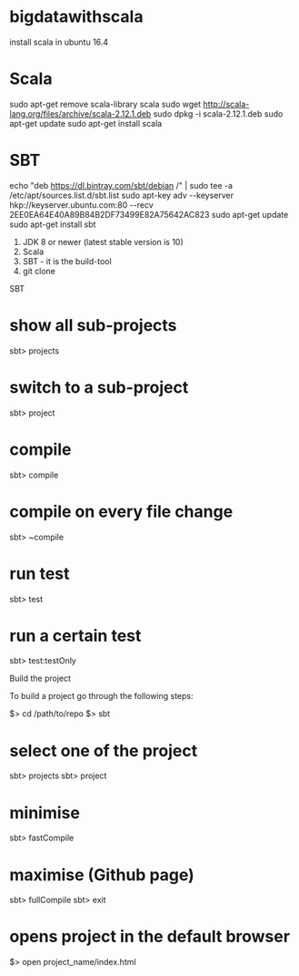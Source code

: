 # bigdatawithscala

install scala in ubuntu 16.4

# Scala
sudo apt-get remove scala-library scala
sudo wget http://scala-lang.org/files/archive/scala-2.12.1.deb
sudo dpkg -i scala-2.12.1.deb
sudo apt-get update
sudo apt-get install scala

# SBT
echo "deb https://dl.bintray.com/sbt/debian /" | sudo tee -a /etc/apt/sources.list.d/sbt.list
sudo apt-key adv --keyserver hkp://keyserver.ubuntu.com:80 --recv 2EE0EA64E40A89B84B2DF73499E82A75642AC823
sudo apt-get update
sudo apt-get install sbt



1) JDK 8 or newer (latest stable version is 10)
2) Scala
3) SBT - it is the build-tool
4) git clone 

SBT

# show all sub-projects
sbt> projects

# switch to a sub-project
sbt> project <name of sub-project>

# compile
sbt> compile

# compile on every file change
sbt> ~compile

# run test
sbt> test

# run a certain test
sbt> test:testOnly <name of test>
  
  Build the project

To build a project go through the following steps:

$> cd /path/to/repo
$> sbt
# select one of the project
sbt> projects
sbt> project <project name>

# minimise
sbt> fastCompile

# maximise (Github page)
sbt> fullCompile
sbt> exit

# opens project in the default browser
$> open project_name/index.html
